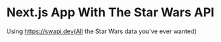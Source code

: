 # Next.js App With The Star Wars API

Using https://swapi.dev(All the Star Wars data you've ever wanted)
